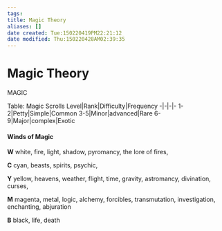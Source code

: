 ```yaml
---
tags: 
title: Magic Theory
aliases: []
date created: Tue:150220419PM22:21:12
date modified: Thu:150220428AM02:39:35
---
```

# Magic Theory

MAGIC  
  

Table: Magic Scrolls
Level|Rank|Difficulty|Frequency
-|-|-|-
1-2|Petty|Simple|Common
3-5|Minor|advanced|Rare
6-9|Major|complex|Exotic


#### **Winds of Magic**

**W**
white, fire, light, shadow, pyromancy, the lore of fires, 

**C**
cyan, beasts, spirits, psychic, 

**Y**
yellow, heavens, weather, flight, time, gravity, astromancy, divination, curses, 

**M**
magenta, metal, logic, alchemy, forcibles, transmutation, investigation, enchanting, abjuration

**B**
black, life, death
